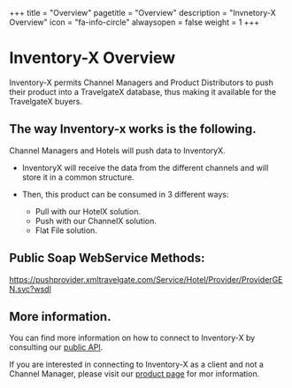 +++
title = "Overview"
pagetitle = "Overview"
description = "Invnetory-X Overview"
icon = "fa-info-circle"
alwaysopen = false
weight = 1
+++

# Inventory-X Overview

Inventory-X permits Channel Managers and Product Distributors to push their product into a TravelgateX database, thus making it available for the TravelgateX buyers.

## The way Inventory-x works is the following.

Channel Managers and Hotels will push data to InventoryX.

- InventoryX will receive the data from the different channels and will store it in a common structure.

- Then, this product can be consumed in 3 different ways:
    - Pull with our HotelX solution.
    - Push with our ChannelX solution.
    - Flat File solution.

## Public Soap WebService Methods:

<https://pushprovider.xmltravelgate.com/Service/Hotel/Provider/ProviderGEN.svc?wsdl>

## More information.

You can find more information on how to connect to Inventory-X by consulting our [public API](https://docs.travelgatex.com/inventory-x/).

If you are interested in connecting to Inventory-X as a client and not a Channel Manager, please visit our [product page](https://www.travelgatex.com/products/inventory-x) for mor information.